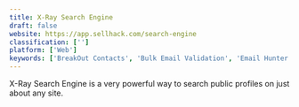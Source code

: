```yaml
---
title: X-Ray Search Engine
draft: false 
website: https://app.sellhack.com/search-engine
classification: ['']
platform: ['Web']
keywords: ['BreakOut Contacts', 'Bulk Email Validation', 'Email Hunter for Chrome', 'Email Permutator+', 'EmailBreaker', 'FindThatLead Prospector', 'Grabby', 'Great Email Copy', 'Hunter', 'Interseller', 'June.ai', 'LeadGibbon', 'Leadfeeder', 'Norbert', 'TiddlyWiki', 'Wiza', 'eGrabber eMail-Prospector', 'toofr']
---
```

X-Ray Search Engine is a very powerful way to search public profiles on just about any site.